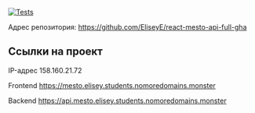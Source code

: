[![Tests](https://github.com/yandex-praktikum/react-mesto-api-full-gha/actions/workflows/tests.yml/badge.svg)](https://github.com/yandex-praktikum/react-mesto-api-full-gha/actions/workflows/tests.yml)
 
Адрес репозитория: https://github.com/EliseyE/react-mesto-api-full-gha

## Ссылки на проект

IP-адрес 158.160.21.72

Frontend https://mesto.elisey.students.nomoredomains.monster

Backend https://api.mesto.elisey.students.nomoredomains.monster
